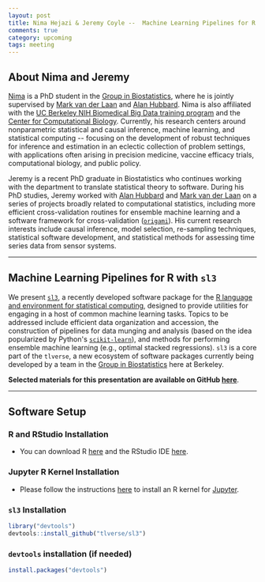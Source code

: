 ```yaml
---
layout: post
title: Nima Hejazi & Jeremy Coyle --  Machine Learning Pipelines for R with sl3
comments: true
category: upcoming
tags: meeting
---
```


## About Nima and Jeremy

[Nima](https://statistics.berkeley.edu/~nhejazi/) is a PhD student in the
[Group in Biostatistics](https://statistics.berkeley.edu/biostat/), where he is
jointly supervised by [Mark van der Laan](https://statistics.berkeley.edu/~laan)
and [Alan Hubbard](https://hubbard.berkeley.edu). Nima is also affiliated with
the [UC Berkeley NIH Biomedical Big Data training
program](http://bbd.berkeley.edu/) and the [Center for Computational
Biology](http://ccb.berkeley.edu/). Currently, his research centers around
nonparametric statistical and causal inference, machine learning, and
statistical computing -- focusing on the development of robust techniques for
inference and estimation in an eclectic collection of problem settings, with
applications often arising in precision medicine, vaccine efficacy trials,
computational biology, and public policy.

Jeremy is a recent PhD graduate in Biostatistics who continues working with the
department to translate statistical theory to software. During his PhD studies,
Jeremy worked with [Alan Hubbard](https://hubbard.berkeley.edu) and [Mark van
der Laan](https://statistics.berkeley.edu/~laan) on a series of projects broadly
related to computational statistics, including more efficient cross-validation
routines for ensemble machine learning and a software framework for
cross-validation ([`origami`](https://origami.tlverse.org)). His current
research interests include causal inference, model selection, re-sampling
techniques, statistical software development, and statistical methods for
assessing time series data from sensor systems.

---

## Machine Learning Pipelines for R with `sl3`

We present [`sl3`](https://github.com/tlverse/sl3), a recently developed
software package for the [R language and environment for statistical
computing](https://www.r-project.org), designed to provide utilities for
engaging in a host of common machine learning tasks. Topics to be addressed
include efficient data organization and accession, the construction of pipelines
for data munging and analysis (based on the idea popularized by Python's
[`scikit-learn`](http://scikit-learn.org/stable/modules/generated/sklearn.pipeline.Pipeline.html)),
and methods for performing ensemble machine learning (e.g., optimal stacked
regressions). `sl3` is a core part of the `tlverse`, a new ecosystem of software
packages currently being developed by a team in the [Group in
Biostatistics](https://statistics.berkeley.edu/biostat/) here at Berkeley.

__Selected materials for this presentation are available on GitHub
[here](https://github.com/nhejazi/sl3_lecture)__.

---

## Software Setup

### R and RStudio Installation
* You can download R [here](https://www.r-project.org/) and the RStudio IDE
  [here](https://www.rstudio.com/products/rstudio/download/).

### Jupyter R Kernel Installation
* Please follow the instructions
   [here](https://irkernel.github.io/installation/) to install an R kernel for
   [Jupyter](https://jupyter.org/).

### `sl3` Installation
```r
library("devtools")
devtools::install_github("tlverse/sl3")
```

### `devtools` installation (if needed)
```r
install.packages("devtools")
```

